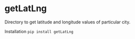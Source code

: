 # getLatLng
Directory to get latitude and longitude values of particular city.

Installation
`pip install getLatLng`

